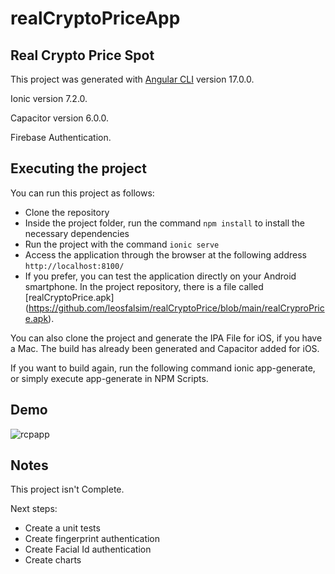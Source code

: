 # realCryptoPriceApp
## Real Crypto Price Spot

This project was generated with [Angular CLI](https://github.com/angular/angular-cli) version 17.0.0.

Ionic version 7.2.0.

Capacitor version 6.0.0.

Firebase Authentication.

## Executing the project

You can run this project as follows:

- Clone the repository
- Inside the project folder, run the command `npm install` to install the necessary dependencies
- Run the project with the command `ionic serve`
- Access the application through the browser at the following address `http://localhost:8100/`
- If you prefer, you can test the application directly on your Android smartphone. In the project repository, there is a file called [realCryptoPrice.apk] (https://github.com/leosfalsim/realCryptoPrice/blob/main/realCryproPrice.apk).

You can also clone the project and generate the IPA File for iOS, if you have a Mac. The build has already been generated and Capacitor added for iOS.

If you want to build again, run the following command ionic app-generate, or simply execute app-generate in NPM Scripts.

## Demo

![rcpapp](https://github.com/leosfalsim/realCryptoPrice/assets/110071343/23ff723a-48f9-4afe-9701-e7187fedf78a)


## Notes

This project isn't Complete.

Next steps:

- Create a unit tests
- Create fingerprint authentication
- Create Facial Id authentication
- Create charts
